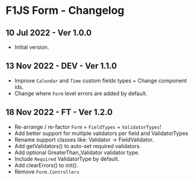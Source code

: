 # F1JS Form - Changelog

## 10 Jul 2022 - Ver 1.0.0
  - Initial version.

## 13 Nov 2022 - DEV - Ver 1.1.0
  - Improve `Calendar` and `Time` custom fields types + Change component ids.
  - Change where `Form` level errors are added by default.

## 18 Nov 2022 - FT - Ver 1.2.0
   - Re-arrange / re-factor `Form` + `FieldTypes` + `ValidatorTypes`!
   - Add better support for multiple validators per field and ValidatorTypes
   - Rename support classes like: Validator -> FieldValidator.
   - Add getValidators() to auto-set required validators.
   - Add optional GreaterThan_Validator validator type.
   - Include `Required` ValidatorType by default.
   - Add clearErrors() to init().
   - Remove `Form.Controllers`
